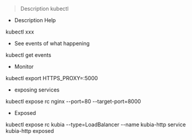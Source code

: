 
> Description kubectl

- Description Help

kubectl xxx


- See events of what happening

kubectl get events


- Monitor

kubectl export HTTPS_PROXY=:5000


- exposing services

kubectl expose rc nginx --port=80 --target-port=8000


- Exposed

kubectl expose rc kubia --type=LoadBalancer --name kubia-http service kubia-http exposed


